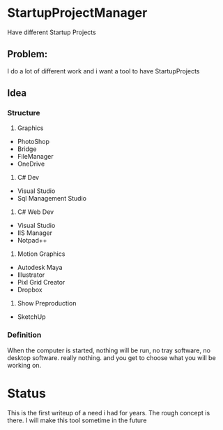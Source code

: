 # StartupProjectManager
Have different Startup Projects

## Problem:
I do a lot of different work and i want a tool to have StartupProjects

## Idea
### Structure
1. Graphics
 * PhotoShop
 * Bridge
 * FileManager
 * OneDrive
1. C# Dev
 * Visual Studio
 * Sql Management Studio
1. C# Web Dev
 * Visual Studio
 * IIS Manager
 * Notpad++
1. Motion Graphics
 * Autodesk Maya
 * Illustrator
 * Pixl Grid Creator
 * Dropbox
1. Show Preproduction
 * SketchUp

### Definition
When the computer is started, nothing will be run, no tray software, no desktop software. really nothing. and you get to choose what you will be working on.


# Status
This is the first writeup of a need i had for years. The rough concept is there. I will make this tool sometime in the future
